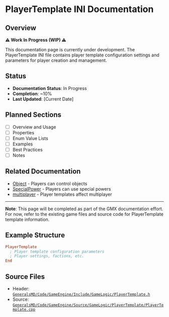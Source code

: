 # PlayerTemplate INI Documentation

## Overview

**⚠️ Work In Progress (WIP) ⚠️**

This documentation page is currently under development. The PlayerTemplate INI file contains player template configuration settings and parameters for player creation and management.

## Status

- **Documentation Status**: In Progress
- **Completion**: ~10%
- **Last Updated**: [Current Date]

## Planned Sections

- [ ] Overview and Usage
- [ ] Properties
- [ ] Enum Value Lists
- [ ] Examples
- [ ] Best Practices
- [ ] Notes

## Related Documentation

- [Object](Object.md) - Players can control objects
- [SpecialPower](SpecialPower.md) - Players can use special powers
- [multiplayer](multiplayer.md) - Player templates affect multiplayer

---

**Note**: This page will be completed as part of the GMX documentation effort. For now, refer to the existing game files and source code for PlayerTemplate template information.

## Example Structure

```ini
PlayerTemplate
  ; Player template configuration parameters
  ; Player settings, factions, etc.
End
```

## Source Files

- Header: [`GeneralsMD/Code/GameEngine/Include/GameLogic/PlayerTemplate.h`](../GeneralsMD/Code/GameEngine/Include/GameLogic/PlayerTemplate.h)
- Source: [`GeneralsMD/Code/GameEngine/Source/GameLogic/PlayerTemplate/PlayerTemplate.cpp`](../GeneralsMD/Code/GameEngine/Source/GameLogic/PlayerTemplate/PlayerTemplate.cpp)
